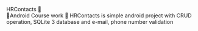 HRContacts :robot: <br>
📌Android Course work
📌 HRContacts is simple android project with CRUD operation, SQLite 3 database and e-mail, phone number validation <br>

